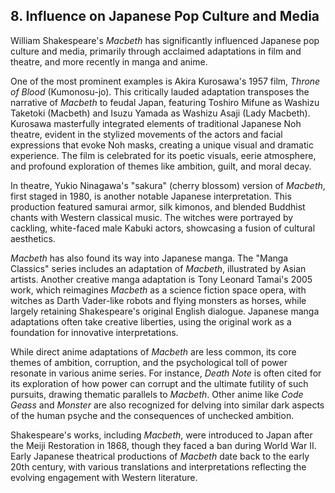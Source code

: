 ## 8. Influence on Japanese Pop Culture and Media

William Shakespeare's *Macbeth* has significantly influenced Japanese pop culture and media, primarily through acclaimed adaptations in film and theatre, and more recently in manga and anime.

One of the most prominent examples is Akira Kurosawa's 1957 film, *Throne of Blood* (Kumonosu-jo). This critically lauded adaptation transposes the narrative of *Macbeth* to feudal Japan, featuring Toshiro Mifune as Washizu Taketoki (Macbeth) and Isuzu Yamada as Washizu Asaji (Lady Macbeth). Kurosawa masterfully integrated elements of traditional Japanese Noh theatre, evident in the stylized movements of the actors and facial expressions that evoke Noh masks, creating a unique visual and dramatic experience. The film is celebrated for its poetic visuals, eerie atmosphere, and profound exploration of themes like ambition, guilt, and moral decay.

In theatre, Yukio Ninagawa's "sakura" (cherry blossom) version of *Macbeth*, first staged in 1980, is another notable Japanese interpretation. This production featured samurai armor, silk kimonos, and blended Buddhist chants with Western classical music. The witches were portrayed by cackling, white-faced male Kabuki actors, showcasing a fusion of cultural aesthetics.

*Macbeth* has also found its way into Japanese manga. The "Manga Classics" series includes an adaptation of *Macbeth*, illustrated by Asian artists. Another creative manga adaptation is Tony Leonard Tamai's 2005 work, which reimagines *Macbeth* as a science fiction space opera, with witches as Darth Vader-like robots and flying monsters as horses, while largely retaining Shakespeare's original English dialogue. Japanese manga adaptations often take creative liberties, using the original work as a foundation for innovative interpretations.

While direct anime adaptations of *Macbeth* are less common, its core themes of ambition, corruption, and the psychological toll of power resonate in various anime series. For instance, *Death Note* is often cited for its exploration of how power can corrupt and the ultimate futility of such pursuits, drawing thematic parallels to *Macbeth*. Other anime like *Code Geass* and *Monster* are also recognized for delving into similar dark aspects of the human psyche and the consequences of unchecked ambition.

Shakespeare's works, including *Macbeth*, were introduced to Japan after the Meiji Restoration in 1868, though they faced a ban during World War II. Early Japanese theatrical productions of *Macbeth* date back to the early 20th century, with various translations and interpretations reflecting the evolving engagement with Western literature.